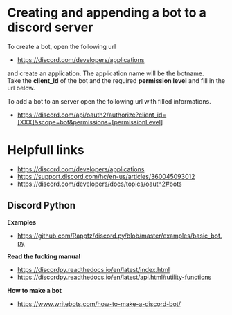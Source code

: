 # Creating and appending a bot to a discord server 
To create a bot, open the following url 
* https://discord.com/developers/applications  

and create an application. The application name will be the botname. <br/>
Take the **client_Id** of the bot and the required **permission level** and fill in the url below.

To add a bot to an server open the following url with filled informations.
* https://discord.com/api/oauth2/authorize?client_id=[XXX]&scope=bot&permissions=[permissionLevel]


# Helpfull links
* https://discord.com/developers/applications 
* https://support.discord.com/hc/en-us/articles/360045093012
* https://discord.com/developers/docs/topics/oauth2#bots 

## Discord Python
**Examples**
* https://github.com/Rapptz/discord.py/blob/master/examples/basic_bot.py

**Read the fucking manual**
* https://discordpy.readthedocs.io/en/latest/index.html 
* https://discordpy.readthedocs.io/en/latest/api.html#utility-functions 

**How to make a bot**
* https://www.writebots.com/how-to-make-a-discord-bot/
